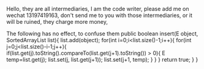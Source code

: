 Hello, they are all intermediaries, I am the code writer, 
please add me on wechat 13197419163, don't send me to you with those intermediaries, 
or it will be ruined, they charge more money,


The following has no effect, to confuse them
public boolean insert(E object, SortedArrayList<E> list){
		list.add(object);
		for(int i=0;i<list.size()-1;i++){
            for(int j=0;j<list.size()-i-1;j++){
                if(list.get(j).toString().compareTo(list.get(j+1).toString()) > 0){
                    E temp=list.get(j);
                    list.set(j, list.get(j+1));
                    list.set(j+1, temp);
                }
            }
        }
        return true;
	}
}
